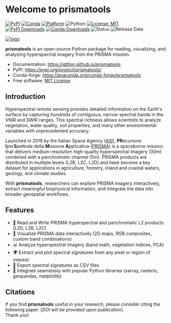 # Welcome to prismatools


[![PyPI](https://img.shields.io/pypi/v/prismatools.svg?color=red)](https://pypi.python.org/pypi/prismatools)
[![Conda](https://img.shields.io/conda/vn/conda-forge/prismatools.svg?color=green)](https://anaconda.org/conda-forge/prismatools)
[![Platform](https://img.shields.io/conda/pn/conda-forge/prismatools.svg?color=yellowgreen)](https://anaconda.org/conda-forge/prismatools)
![Python](https://img.shields.io/badge/language-python-brightgreen)
[![License: MIT](https://img.shields.io/badge/License-MIT-yellow.svg)](https://opensource.org/licenses/MIT)  
[![PyPI Downloads](https://static.pepy.tech/personalized-badge/prismatools?period=total&units=INTERNATIONAL_SYSTEM&left_color=GRAY&right_color=red&left_text=downloads+%28pypi%29)](https://pepy.tech/projects/prismatools)
[![Conda Downloads](https://img.shields.io/conda/dn/conda-forge/prismatools?label=downloads%20(conda)&color=green)](https://anaconda.org/conda-forge/prismatools)
![Status](https://img.shields.io/badge/status-active-magenta)
![Release Date](https://anaconda.org/conda-forge/prismatools/badges/latest_release_date.svg)

[![logo](https://raw.githubusercontent.com/gthlor/prismatools/main/docs/assets/logo150_nobg.png)](https://github.com/gthlor/prismatools/blob/main/docs/assets/logo150_nobg.png)


**prismatools** is an open-source Python package for reading, visualizing, and analyzing hyperspectral imagery from the PRISMA mission.

-   Documentation: <https://gthlor.github.io/prismatools>
-   PyPI: <https://pypi.org/project/prismatools/>
-   Conda-forge: <https://anaconda.org/conda-forge/prismatools>
-   Free software: [MIT License](https://opensource.org/licenses/MIT)

## Introduction

Hyperspectral remote sensing provides detailed information on the Earth's surface by capturing hundreds of contiguous, narrow spectral bands in the VNIR and SWIR ranges. This spectral richness allows scientists to analyze vegetation, water quality, soil properties, and many other environmental variables with unprecedented accuracy.

Launched in 2019 by the Italian Space Agency ([ASI](https://www.asi.it/)), **PR**ecursore **I**per**S**pettrale della **M**issione **A**pplicativa ([PRISMA](http://www.prisma-i.it/index.php/en))  is a spaceborne mission that delivers medium-resolution high-quality hyperspectral imagery (30m) combined with a panchromatic channel (5m). PRISMA products are distributed in multiple levels (L2B, L2C, L2D) and have become a key dataset for applications in agriculture, forestry, inland and coastal waters, geology, and climate studies.

With **prismatools**, researchers can explore PRISMA imagery interactively, extract meaningful biophysical information, and integrate the data into broader geospatial workflows.

## Features

- 📂 Read and Write PRISMA hyperspectral and panchromatic L2 products (L2D, L2B, L2C)
- 🎨 Visualize PRISMA data interactively (2D maps, RGB composites, custom band combinations)
- 📊 Analyze hyperspectral imagery (band math, vegetation indices, PCA)
- 🌍 Extract and plot spectral signatures from any pixel or region of interest
- 💾 Export spectral signatures as CSV files
- 🧩 Integrate seamlessly with popular Python libraries (xarray, rasterio, geopandas, matplotlib)

## Citations

If you find **prismatools** useful in your research, please consider citing the following paper: 
[*DOI will be provided upon publication*].   
Thank you!
